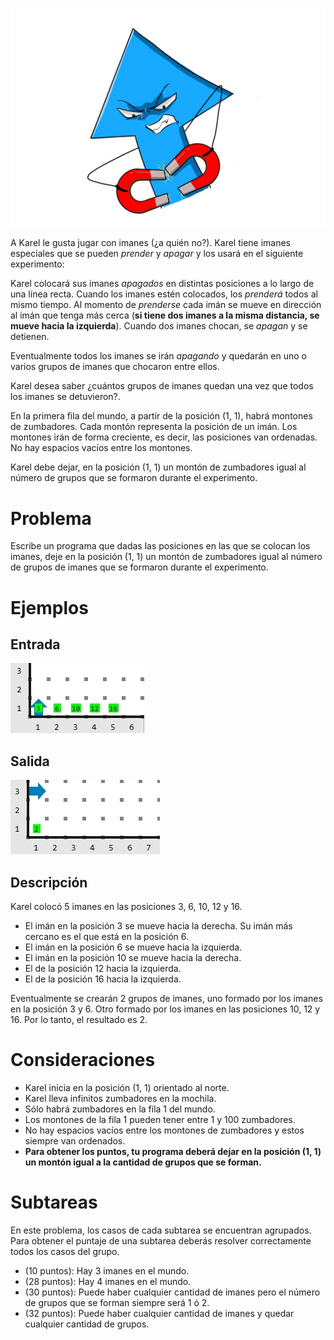 ![Karel con botas](ilustracion.jpeg)

A Karel le gusta jugar con imanes (¿a quién no?). Karel tiene imanes especiales que se pueden _prender_ y _apagar_ y los usará en el siguiente experimento:

Karel colocará sus imanes _apagados_ en distintas posiciones a lo largo de una línea recta. Cuando los imanes estén colocados, los _prenderá_ todos al mismo tiempo.
Al momento de _prenderse_ cada imán se mueve en dirección al imán que tenga más cerca (**si tiene dos imanes a la misma distancia, se mueve hacia la izquierda**). Cuando dos imanes chocan, se _apagan_ y se detienen.

Eventualmente todos los imanes se irán _apagando_ y quedarán en uno o varios grupos de imanes que chocaron entre ellos.

Karel desea saber ¿cuántos grupos de imanes quedan una vez que todos los imanes se detuvieron?.

En la primera fila del mundo, a partir de la posición (1, 1), habrá montones de zumbadores. Cada montón representa la posición de un imán. Los montones irán de forma creciente, es decir, las posiciones van ordenadas. No hay espacios vacíos entre los montones.

Karel debe dejar, en la posición (1, 1) un montón de zumbadores igual al número de grupos que se formaron durante el experimento.

# Problema

Escribe un programa que dadas las posiciones en las que se colocan los imanes, deje en la posición (1, 1) un montón de zumbadores igual al número de grupos de imanes que se formaron durante el experimento.

# Ejemplos

## Entrada

![Mundo de entrada](imanes_in.jpg)

## Salida

![Mundo de salida](imanes_out.jpg)

## Descripción

Karel colocó 5 imanes en las posiciones 3, 6, 10, 12 y 16.

- El imán en la posición 3 se mueve hacia la derecha. Su imán más cercano es el que está en la posición 6.
- El imán en la posición 6 se mueve hacia la izquierda.
- El imán en la posición 10 se mueve hacia la derecha.
- El de la posición 12 hacia la izquierda.
- El de la posición 16 hacia la izquierda.

Eventualmente se crearán 2 grupos de imanes, uno formado por los imanes en la posición 3 y 6. Otro formado por los imanes en las posiciones 10, 12 y 16. Por lo tanto, el resultado es 2.

# Consideraciones

- Karel inicia en la posición (1, 1) orientado al norte.
- Karel lleva infinitos zumbadores en la mochila.
- Sólo habrá zumbadores en la fila 1 del mundo.
- Los montones de la fila 1 pueden tener entre $1$ y $100$ zumbadores.
- No hay espacios vacíos entre los montones de zumbadores y estos siempre van ordenados.
- **Para obtener los puntos, tu programa deberá dejar en la posición (1, 1) un montón igual a la cantidad de grupos que se forman.**

# Subtareas

En este problema, los casos de cada subtarea se encuentran agrupados. Para obtener el puntaje de una subtarea deberás resolver correctamente todos los casos del grupo.

- (10 puntos): Hay 3 imanes en el mundo.
- (28 puntos): Hay 4 imanes en el mundo.
- (30 puntos): Puede haber cualquier cantidad de imanes pero el número de grupos que se forman siempre será 1 ó 2.
- (32 puntos): Puede haber cualquier cantidad de imanes y quedar cualquier cantidad de grupos.
